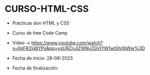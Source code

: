 # CURSO-HTML-CSS

- Prácticas don HTML y CSS
- Curso de free Code Camp
- Vídeo → https://www.youtube.com/watch?v=XqFR2lqBYPs&pp=ygURZnJlZWNvZGVjYW1wIGh0bWw%3D

- Fecha de inicio: 28-08-2023
- Fecha de finalización:
